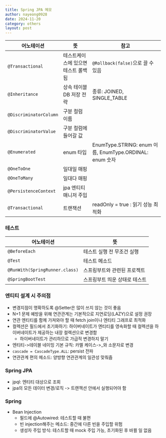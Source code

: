 ```yaml
---
title: Spring JPA 메모
author: nayeong0928
date: 2024-11-20
category: others
layout: post
---
```


| 어노테이션                          | 뜻                   | 참고                          |
|--------------------------------|---------------------|-----------------------------|
| `@Transactional`               | 테스트케이스에 있으면 테스트 롤백됨 | `@Rollback(false)`으로 끌 수 있음 |
| `@Inheritance`                 | 상속 테이블 DB 저장 전략     | 종류: JOINED, SINGLE_TABLE    |
| `@DiscriminatorColumn`         | 구분 컬럼 이름            |                             |
| `@DiscriminatorValue`  | 구분 컬럼에 들어갈 값        |                             |
| `@Enumerated` | enum 타입             | EnumType.STRING: enum 이름, EnumType.ORDINAL: enum 숫자 |
| `@OneToOne` | 일대일 매핑              |                             |
| `@OneToMany` | 일대다 매핑              |                             |
| `@PersistenceContext` | jpa 엔티티 매니저 주입      |                             |
| `@Transactional` | 트랜잭션                | readOnly = true : 읽기 성능 최적화 |


### 테스트
| 어노테이션                          | 뜻                   |
|--------------------------------|---------------------|
| `@BeforeEach`                  | 테스트 실행 전 무조건 실행     |
| `@Test`                        | 테스트 메소드             |
| `@RunWith(SpringRunner.class)` | 스프링부트와 관련된 프로젝트     |
| `@SpringBootTest` | 스프링부트 띄운 상태로 테스트    |


### 엔티티 설계 시 주의점
- 변경지점이 명확하도록 @Setter은 많이 쓰지 않는 것이 좋음
- N+1 문제 예방을 위해 연관관계는 기본적으로 지연로딩(LAZY)으로 설정 권장
- 연관 엔티티를 함께 가져와야 할 때 fetch join이나 엔티티 그래프로 최적화
- 컬렉션은 필드에서 초기화하기: 하이버네이트가 엔티티를 영속화할 때 컬렉션을 하이버네이트가 제공하는 내장 컬렉션으로 변경함
    - 하이버네이트가 관리하므로 가급적 변경하지 말기
- 엔티티->테이블 네이밍 기본 규칙: 카멜 케이스->_와 소문자로 변경
- `cascade = CascadeType.ALL`: persist 전파
- 연관관계 편의 메소드: 양방향 연관관계의 일관성 맞춰줌

### Spring JPA
- jpql: 엔티티 대상으로 조회
- jpa의 모든 데이터 변경/로직 -> 트랜잭션 안에서 실행되어야 함

### Spring
- Bean Injection
    - 필드에 @Autowired: 테스트할 때 불편
    - 빈 injection해주는 메소드: 중간에 다른 빈을 주입할 위험
    - 생성자 주입 방식: 테스트할 때 mock 주입 가능, 초기화된 후 바뀔 일 없음